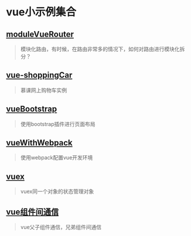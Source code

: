 # vue小示例集合

## [moduleVueRouter](https://github.com/shenshuai89/vue2/tree/master/moduleVueRouter)
> 模块化路由，有时候，在路由非常多的情况下，如何对路由进行模块化拆分？

## [vue-shoppingCar](https://github.com/shenshuai89/vue2/tree/master/vue-shoppingCar)
> 慕课网上购物车实例

## [vueBootstrap](https://github.com/shenshuai89/vue2/tree/master/vueBootstrap)
> 使用bootstrap插件进行页面布局

## [vueWithWebpack](https://github.com/shenshuai89/vue2/tree/master/vueWithWebpack)
> 使用webpack配置vue开发环境

## [vuex](https://github.com/shenshuai89/vue2/tree/master/vuex)
> vuex同一个对象的状态管理对象

## [vue组件间通信](https://github.com/shenshuai89/vue2/tree/master/vue%E7%BB%84%E4%BB%B6%E9%97%B4%E9%80%9A%E4%BF%A1)
> vue父子组件通信，兄弟组件间通信

